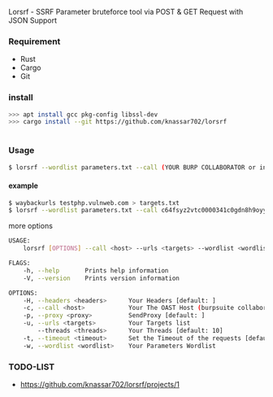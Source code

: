 Lorsrf - SSRF Parameter bruteforce tool via POST & GET Request with JSON Support

### Requirement
* Rust
* Cargo
* Git

### install
```bash
>>> apt install gcc pkg-config libssl-dev
>>> cargo install --git https://github.com/knassar702/lorsrf
 
```


### Usage

```bash
$ lorsrf --wordlist parameters.txt --call (YOUR BURP COLLABORATOR or interactsh.com host ) --urls your_targets_list.txt
```

#### example

```bash
$ waybackurls testphp.vulnweb.com > targets.txt
$ lorsrf --wordlist parameters.txt --call c64fsyz2vtc0000341c0gdn8h9oyyyyyb.interactsh.com --urls target.txt
```

more options

```bash
USAGE:
    lorsrf [OPTIONS] --call <host> --urls <targets> --wordlist <wordlist>

FLAGS:
    -h, --help       Prints help information
    -V, --version    Prints version information

OPTIONS:
    -H, --headers <headers>      Your Headers [default: ]
    -c, --call <host>            Your The OAST Host (burpsuite collaborator or interactsh.com)
    -p, --proxy <proxy>          SendProxy [default: ]
    -u, --urls <targets>         Your Targets list
        --threads <threads>      Your Threads [default: 10]
    -t, --timeout <timeout>      Set the Timeout of the requests [default: 10]
    -w, --wordlist <wordlist>    Your Parameters Wordlist
```


### TODO-LIST
* https://github.com/knassar702/lorsrf/projects/1
